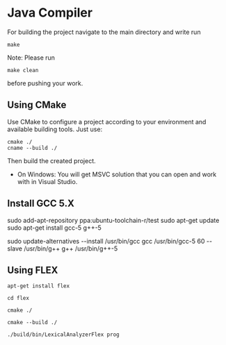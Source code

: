 # Java Compiler
For building the project navigate to the main directory and write run
```
make
```
Note: Please run
```
make clean
```
before pushing your work.


## Using CMake

Use CMake to configure a project according to your environment and available building tools. Just use:

```
cmake ./
cname --build ./
```

Then build the created project.

- On Windows: You will get MSVC solution that you can open and work with in Visual Studio.

## Install GCC 5.X

sudo add-apt-repository ppa:ubuntu-toolchain-r/test
sudo apt-get update
sudo apt-get install gcc-5 g++-5

sudo update-alternatives --install /usr/bin/gcc gcc /usr/bin/gcc-5 60 --slave /usr/bin/g++ g++ /usr/bin/g++-5

## Using FLEX


```
apt-get install flex

cd flex

cmake ./

cmake --build ./

./build/bin/LexicalAnalyzerFlex prog
```



